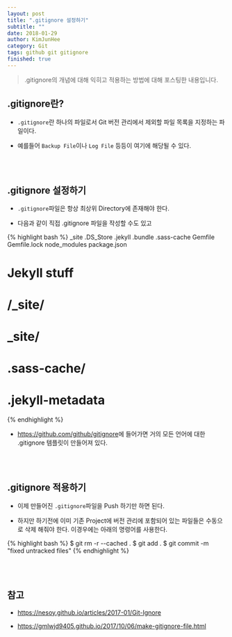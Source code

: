 ```yaml
---
layout: post
title: ".gitignore 설정하기"
subtitle: ""
date: 2018-01-29
author: KimJunHee
category: Git
tags: github git gitignore
finished: true
---
```


> .gitignore의 개념에 대해 익히고 적용하는 방법에 대해 포스팅한 내용입니다.

## .gitignore란?

* ```.gitignore```란 하나의 파일로서 Git 버전 관리에서 제외할 파일 목록을 지정하는 파일이다.

* 예를들어 ```Backup File```이나 ```Log File``` 등등이 여기에 해당될 수 있다.


<br/><br/>
## .gitignore 설정하기

* ```.gitignore```파일은 항상 최상위 Directory에 존재해야 한다.

* 다음과 같이 직접 .gitignore 파일을 작성할 수도 있고

{% highlight bash %}
_site
.DS_Store
.jekyll
.bundle
.sass-cache
Gemfile
Gemfile.lock
node_modules
package.json

# Jekyll stuff
# /_site/
# _site/
# .sass-cache/
# .jekyll-metadata
{% endhighlight %}

* <https://github.com/github/gitignore>에 들어가면 거의 모든 언어에 대한 .gitignore 템플릿이 만들어져 있다.


<br/><br/>
## .gitignore 적용하기

* 이제 만들어진 ```.gitignore```파일을 Push 하기만 하면 된다.

* 하지만 하기전에 이미 기존 Project에 버전 관리에 포함되어 있는 파일들은 수동으로 삭제 해줘야 한다. 이경우에는 아래의 명령어를 사용한다.

{% highlight bash %}
$ git rm -r --cached .
$ git add .
$ git commit -m "fixed untracked files"
{% endhighlight %}


<br/><br/>
## 참고

* <https://nesoy.github.io/articles/2017-01/Git-Ignore>

* <https://gmlwjd9405.github.io/2017/10/06/make-gitignore-file.html>
